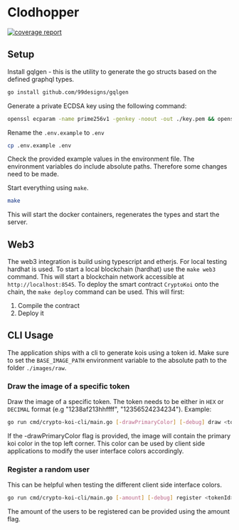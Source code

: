 # Clodhopper

[![coverage report](https://gitlab.com/l3montree/crypto-koi/crypto-koi-api/badges/main/coverage.svg)](https://gitlab.com/l3montree/crypto-koi/crypto-koi-api/-/commits/main)

## Setup

Install gqlgen - this is the utility to generate the go structs based on the defined graphql types.

```sh
go install github.com/99designs/gqlgen
```

Generate a private ECDSA key using the following command:

```sh
openssl ecparam -name prime256v1 -genkey -noout -out ./key.pem && openssl ec -in ./key.pem -pubout -out ./public.pem
```

Rename the `.env.example` to `.env`

```sh
cp .env.example .env
```

Check the provided example values in the environment file. The environment variables do include absolute paths. Therefore some changes need to be made.

Start everything using `make`.

```sh
make
```

This will start the docker containers, regenerates the types and start the server.

## Web3

The web3 integration is build using typescript and etherjs. For local testing hardhat is used. To start a local blockchain (hardhat) use the `make web3` command. This will start a blockchain network accessible at `http://localhost:8545`. To deploy the smart contract `CryptoKoi` onto the chain, the `make deploy` command can be used. This will first:

1. Compile the contract
2. Deploy it

## CLI Usage

The application ships with a cli to generate kois using a token id. Make sure to set the `BASE_IMAGE_PATH` environment variable to the absolute path to the folder `./images/raw`.


### Draw the image of a specific token

Draw the image of a specific token. The token needs to be either in `HEX` or `DECIMAL` format (e.g "1238af213hhffff", "12356524234234").
Example:

```sh
go run cmd/crypto-koi-cli/main.go [-drawPrimaryColor] [-debug] draw <tokenId>
```

If the -drawPrimaryColor flag is provided, the image will contain the primary koi color in the top left corner. This color can be used by client side applications to modify the user interface colors accordingly.

### Register a random user

This can be helpful when testing the different client side interface colors.

```sh
go run cmd/crypto-koi-cli/main.go [-amount] [-debug] register <tokenId>
```


The amount of the users to be registered can be provided using the amount flag.
